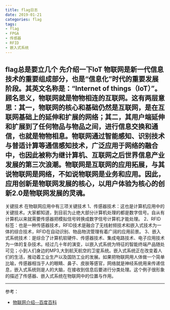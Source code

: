 ```yaml
---
title: flag日志
date: 2019-01-21
categories: flag
tags:
- flag
- FPGA
- 传感器
- RFID
- 嵌入式系统
---
```


flag总是要立几个
先介绍一下IoT
 物联网是新一代信息技术的重要组成部分，也是“信息化”时代的重要发展阶段。其英文名称是：“Internet of things（IoT）”。顾名思义，物联网就是物物相连的互联网。这有两层意思：其一，物联网的核心和基础仍然是互联网，是在互联网基础上的延伸和扩展的网络；其二，其用户端延伸和扩展到了任何物品与物品之间，进行信息交换和通信，也就是物物相息。物联网通过智能感知、识别技术与普适计算等通信感知技术，广泛应用于网络的融合中，也因此被称为继计算机、互联网之后世界信息产业发展的第三次浪潮。物联网是互联网的应用拓展，与其说物联网是网络，不如说物联网是业务和应用。因此，应用创新是物联网发展的核心，以用户体验为核心的创新2.0是物联网发展的灵魂。
 ----
 关键技术
在物联网应用中有三项关键技术
1、传感器技术：这也是计算机应用中的关键技术。大家都知道，到目前为止绝大部分计算机处理的都是数字信号。自从有计算机以来就需要传感器把模拟信号转换成数字信号计算机才能处理。
2、RFID标签：也是一种传感器技术，RFID技术是融合了无线射频技术和嵌入式技术为一体的综合技术，RFID在自动识别、物品物流管理有着广阔的应用前景。
3、嵌入式系统技术：是综合了计算机软硬件、传感器技术、集成电路技术、电子应用技术为一体的复杂技术。经过几十年的演变，以嵌入式系统为特征的智能终端产品随处可见；小到人们身边的MP3,大到航天航空的卫星系统。嵌入式系统正在改变着人们的生活，推动着工业生产以及国防工业的发展。如果把物联网用人体做一个简单比喻，传感器相当于人的眼睛、鼻子、皮肤等感官，网络就是神经系统用来传递信息，嵌入式系统则是人的大脑，在接收到信息后要进行分类处理。这个例子很形象的描述了传感器、嵌入式系统在物联网中的位置与作用。

----
参考：
- [物联网介绍--百度百科](https://baike.baidu.com/item/%E7%89%A9%E8%81%94%E7%BD%91/7306589?fromtitle=IoT&fromid=552548&fr=aladdin)
